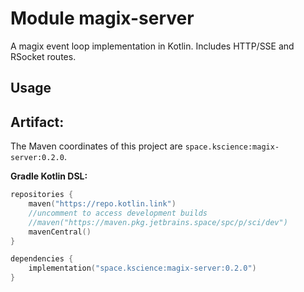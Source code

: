 # Module magix-server

A magix event loop implementation in Kotlin. Includes HTTP/SSE and RSocket routes.

## Usage

## Artifact:

The Maven coordinates of this project are `space.kscience:magix-server:0.2.0`.

**Gradle Kotlin DSL:**
```kotlin
repositories {
    maven("https://repo.kotlin.link")
    //uncomment to access development builds
    //maven("https://maven.pkg.jetbrains.space/spc/p/sci/dev")
    mavenCentral()
}

dependencies {
    implementation("space.kscience:magix-server:0.2.0")
}
```

